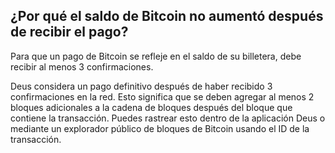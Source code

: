## ¿Por qué el saldo de Bitcoin no aumentó después de recibir el pago?

Para que un pago de Bitcoin se refleje en el saldo de su billetera, debe recibir al menos 3 confirmaciones.

Deus considera un pago definitivo después de haber recibido 3 confirmaciones en la red. Esto significa que se deben agregar al menos 2 bloques adicionales a la cadena de bloques después del bloque que contiene la transacción. Puedes rastrear esto dentro de la aplicación Deus o mediante un explorador público de bloques de Bitcoin usando el ID de la transacción.